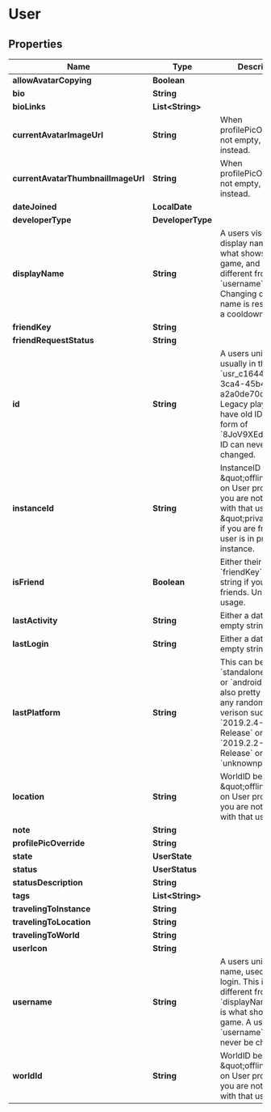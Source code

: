 

# User


## Properties

Name | Type | Description | Notes
------------ | ------------- | ------------- | -------------
**allowAvatarCopying** | **Boolean** |  | 
**bio** | **String** |  | 
**bioLinks** | **List&lt;String&gt;** |  | 
**currentAvatarImageUrl** | **String** | When profilePicOverride is not empty, use it instead. | 
**currentAvatarThumbnailImageUrl** | **String** | When profilePicOverride is not empty, use it instead. | 
**dateJoined** | **LocalDate** |  | 
**developerType** | **DeveloperType** |  | 
**displayName** | **String** | A users visual display name. This is what shows up in-game, and can different from their &#x60;username&#x60;. Changing display name is restricted to a cooldown period. | 
**friendKey** | **String** |  | 
**friendRequestStatus** | **String** |  | 
**id** | **String** | A users unique ID, usually in the form of &#x60;usr_c1644b5b-3ca4-45b4-97c6-a2a0de70d469&#x60;. Legacy players can have old IDs in the form of &#x60;8JoV9XEdpo&#x60;. The ID can never be changed. | 
**instanceId** | **String** | InstanceID can be \&quot;offline\&quot; on User profiles if you are not friends with that user and \&quot;private\&quot; if you are friends and user is in private instance. |  [optional]
**isFriend** | **Boolean** | Either their &#x60;friendKey&#x60;, or empty string if you are not friends. Unknown usage. | 
**lastActivity** | **String** | Either a date-time or empty string. | 
**lastLogin** | **String** | Either a date-time or empty string. | 
**lastPlatform** | **String** | This can be &#x60;standalonewindows&#x60; or &#x60;android&#x60;, but can also pretty much be any random Unity verison such as &#x60;2019.2.4-801-Release&#x60; or &#x60;2019.2.2-772-Release&#x60; or even &#x60;unknownplatform&#x60;. | 
**location** | **String** | WorldID be \&quot;offline\&quot; on User profiles if you are not friends with that user. |  [optional]
**note** | **String** |  |  [optional]
**profilePicOverride** | **String** |  | 
**state** | **UserState** |  | 
**status** | **UserStatus** |  | 
**statusDescription** | **String** |  | 
**tags** | **List&lt;String&gt;** |  | 
**travelingToInstance** | **String** |  |  [optional]
**travelingToLocation** | **String** |  |  [optional]
**travelingToWorld** | **String** |  |  [optional]
**userIcon** | **String** |  | 
**username** | **String** | A users unique name, used during login. This is different from &#x60;displayName&#x60; which is what shows up in-game. A users &#x60;username&#x60; can never be changed. | 
**worldId** | **String** | WorldID be \&quot;offline\&quot; on User profiles if you are not friends with that user. |  [optional]



